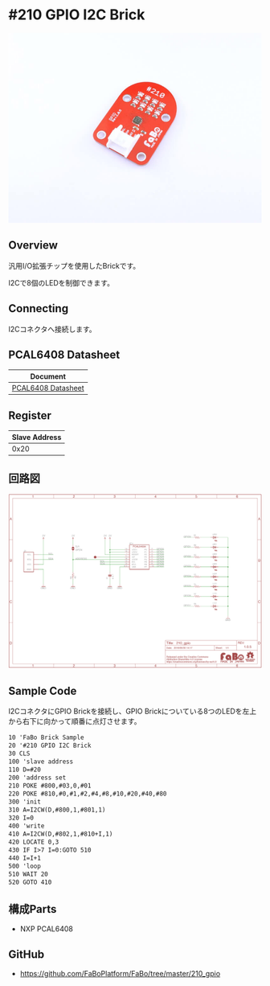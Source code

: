 # #210 GPIO I2C Brick

![](../img/200_i2c/product/210.jpg)
<!--COLORME-->

## Overview
汎用I/O拡張チップを使用したBrickです。

I2Cで8個のLEDを制御できます。

## Connecting
I2Cコネクタへ接続します。

## PCAL6408 Datasheet
| Document |
| -- |
| [PCAL6408 Datasheet](http://www.nxp.com/documents/data_sheet/PCAL6408A.pdf) |

## Register
| Slave Address |
| -- |
| 0x20 |

## 回路図
![](../img/200_i2c/schematic/210_gpio.png)

## Sample Code

I2CコネクタにGPIO Brickを接続し、GPIO Brickについている8つのLEDを左上から右下に向かって順番に点灯させます。

```
10 'FaBo Brick Sample
20 '#210 GPIO I2C Brick
30 CLS
100 'slave address
110 D=#20
200 'address set
210 POKE #800,#03,0,#01
220 POKE #810,#0,#1,#2,#4,#8,#10,#20,#40,#80
300 'init
310 A=I2CW(D,#800,1,#801,1)
320 I=0
400 'write
410 A=I2CW(D,#802,1,#810+I,1)
420 LOCATE 0,3
430 IF I>7 I=0:GOTO 510
440 I=I+1
500 'loop
510 WAIT 20
520 GOTO 410
```

## 構成Parts
- NXP PCAL6408

## GitHub
- https://github.com/FaBoPlatform/FaBo/tree/master/210_gpio
